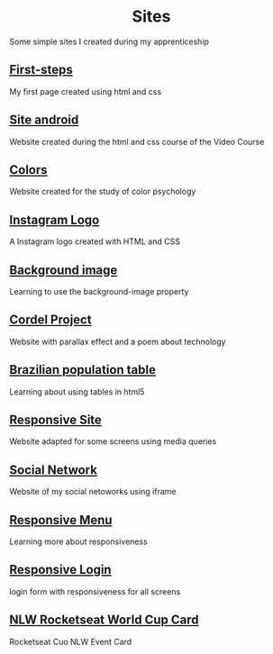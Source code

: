 <h1 align="center">Sites</h1>
<p>Some simple sites I created during my apprenticeship</p>

<h2>
    <a target="_blank" href="https://dkat-davi.github.io/sites/first-steps/">First-steps</a>
</h2>
<p>My first page created using html and css</p>

<h2>
    <a target="_blank" href="https://dkat-davi.github.io/sites/android-site/">Site android</a>
</h2>
<p>Website created during the html and css course of the Video Course</p>

<h2>
    <a target="_blank" href="https://dkat-davi.github.io/sites/colors/">Colors</a>
</h2>
<p>Website created for the study of color psychology</p>

<h2>
    <a target="_blank" href="https://dkat-davi.github.io/sites/logo-instagram/">Instagram Logo</a>
</h2>
<p>A Instagram logo created with HTML and CSS</p>

<h2>
    <a target="_blank" href="https://dkat-davi.github.io/sites/background-image/">Background image</a>
</h2>
<p>Learning to use the background-image property</p>

<h2>
    <a target="_blank" href="https://dkat-davi.github.io/sites/projeto-cordel/">Cordel Project</a>
</h2>
<p>Website with parallax effect and a poem about technology</p>

<h2>
    <a target="_blank" href="https://dkat-davi.github.io/sites/brazilian-population-table/">Brazilian population table</a>
</h2>
<p>Learning about using tables in html5</p>

<h2>
    <a target="_blank" href="https://dkat-davi.github.io/sites/responsive-site/">Responsive Site</a>
</h2>
<p>Website adapted for some screens using media queries</p>

<h2>
    <a target="_blank" href="https://dkat-davi.github.io/sites/social/">Social Network</a>
</h2>
<p>Website of my social netoworks using iframe</p>

<h2>
    <a target="_blank" href="https://dkat-davi.github.io/sites/responsive-menu/">Responsive Menu</a>
</h2>
<p>Learning more about responsiveness</p>

<h2>
    <a target="_blank" href="https://dkat-davi.github.io/sites/responsive-login/">Responsive Login</a>
</h2>
<p>login form with responsiveness for all screens</p>

<h2>
    <a target="_blank" href="https://dkat-davi.github.io/sites/world-cup-card/">NLW Rocketseat World Cup Card</a>
</h2>
<p>Rocketseat Cuo NLW Event Card</p>
